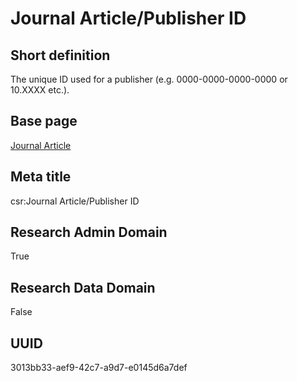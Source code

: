 # Journal Article/Publisher ID
## Short definition
The unique ID used for a publisher (e.g. 0000-0000-0000-0000 or 10.XXXX etc.).
## Base page
[Journal Article](https://github.com/EuroCRIS/CASRAI-Dictionairies/blob/main/Objects/Journal%20Article.md)
## Meta title
csr:Journal Article/Publisher ID
## Research Admin Domain
True
## Research Data Domain
False
## UUID
3013bb33-aef9-42c7-a9d7-e0145d6a7def
